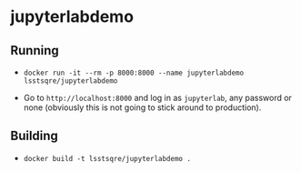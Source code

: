 # jupyterlabdemo

## Running

* `docker run -it --rm -p 8000:8000 --name jupyterlabdemo
  lsstsqre/jupyterlabdemo`
   
* Go to `http://localhost:8000` and log in as `jupyterlab`, any password
  or none (obviously this is not going to stick around to production).

## Building

* `docker build -t lsstsqre/jupyterlabdemo .`
